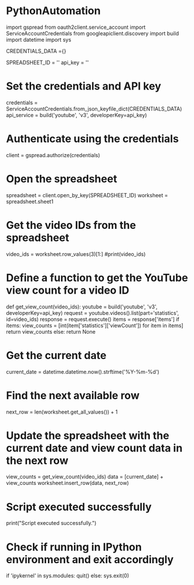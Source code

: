 # PythonAutomation
import gspread
from oauth2client.service_account import ServiceAccountCredentials
from googleapiclient.discovery import build
import datetime
import sys

CREDENTIALS_DATA ={}


SPREADSHEET_ID = ''
api_key = ''

# Set the credentials and API key
credentials = ServiceAccountCredentials.from_json_keyfile_dict(CREDENTIALS_DATA)
api_service = build('youtube', 'v3', developerKey=api_key)

# Authenticate using the credentials
client = gspread.authorize(credentials)

# Open the spreadsheet
spreadsheet = client.open_by_key(SPREADSHEET_ID)
worksheet = spreadsheet.sheet1

# Get the video IDs from the spreadsheet
video_ids = worksheet.row_values(3)[1:]
#print(video_ids)

# Define a function to get the YouTube view count for a video ID
def get_view_count(video_ids):
    youtube = build('youtube', 'v3', developerKey=api_key)
    request = youtube.videos().list(part='statistics', id=video_ids)
    response = request.execute()
    items = response['items']
    if items:
        view_counts = [int(item['statistics']['viewCount']) for item in items]
        return view_counts
    else:
        return None

# Get the current date
current_date = datetime.datetime.now().strftime('%Y-%m-%d')

# Find the next available row
next_row = len(worksheet.get_all_values()) + 1

# Update the spreadsheet with the current date and view count data in the next row
view_counts = get_view_count(video_ids)
data = [current_date] + view_counts
worksheet.insert_row(data, next_row)

# Script executed successfully
print("Script executed successfully.")
# Check if running in IPython environment and exit accordingly
if 'ipykernel' in sys.modules:
    quit()
else:
    sys.exit(0)
